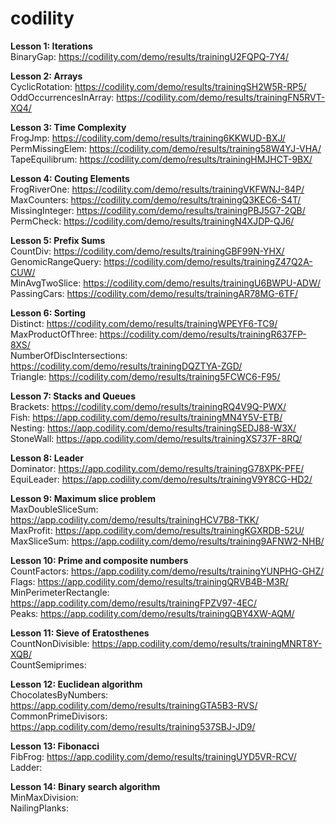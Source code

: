 # codility

**Lesson 1: Iterations**
<br>BinaryGap: https://codility.com/demo/results/trainingU2FQPQ-7Y4/

**Lesson 2: Arrays**
<br>CyclicRotation: https://codility.com/demo/results/trainingSH2W5R-RP5/
<br>OddOccurrencesInArray: https://codility.com/demo/results/trainingFN5RVT-XQ4/

**Lesson 3: Time Complexity**
<br>FrogJmp: https://codility.com/demo/results/training6KKWUD-BXJ/
<br>PermMissingElem: https://codility.com/demo/results/training58W4YJ-VHA/
<br>TapeEquilibrum: https://codility.com/demo/results/trainingHMJHCT-9BX/

**Lesson 4: Couting Elements**
<br>FrogRiverOne: https://codility.com/demo/results/trainingVKFWNJ-84P/
<br>MaxCounters: https://codility.com/demo/results/trainingQ3KEC6-S4T/
<br>MissingInteger: https://codility.com/demo/results/trainingPBJ5G7-2QB/
<br>PermCheck: https://codility.com/demo/results/trainingN4XJDP-QJ6/

**Lesson 5: Prefix Sums**
<br>CountDiv: https://codility.com/demo/results/trainingGBF99N-YHX/
<br>GenomicRangeQuery: https://codility.com/demo/results/trainingZ47Q2A-CUW/
<br>MinAvgTwoSlice: https://codility.com/demo/results/trainingU6BWPU-ADW/
<br>PassingCars: https://codility.com/demo/results/trainingAR78MG-6TF/

**Lesson 6: Sorting**
<br>Distinct: https://codility.com/demo/results/trainingWPEYF6-TC9/
<br>MaxProductOfThree: https://codility.com/demo/results/trainingR637FP-8XS/
<br>NumberOfDiscIntersections: https://codility.com/demo/results/trainingDQZTYA-ZGD/
<br>Triangle: https://codility.com/demo/results/training5FCWC6-F95/

**Lesson 7: Stacks and Queues**
<br>Brackets: https://codility.com/demo/results/trainingRQ4V9Q-PWX/
<br>Fish: https://app.codility.com/demo/results/trainingMN4Y5V-ETB/
<br>Nesting: https://app.codility.com/demo/results/trainingSEDJ88-W3X/
<br>StoneWall: https://app.codility.com/demo/results/trainingXS737F-8RQ/

**Lesson 8: Leader**
<br>Dominator: https://app.codility.com/demo/results/trainingG78XPK-PFE/
<br>EquiLeader: https://app.codility.com/demo/results/trainingV9Y8CG-HD2/

**Lesson 9: Maximum slice problem**
<br>MaxDoubleSliceSum: https://app.codility.com/demo/results/trainingHCV7B8-TKK/
<br>MaxProfit: https://app.codility.com/demo/results/trainingKGXRDB-52U/
<br>MaxSliceSum: https://app.codility.com/demo/results/training9AFNW2-NHB/

**Lesson 10: Prime and composite numbers**
<br>CountFactors: https://app.codility.com/demo/results/trainingYUNPHG-GHZ/
<br>Flags: https://app.codility.com/demo/results/trainingQRVB4B-M3R/
<br>MinPerimeterRectangle: https://app.codility.com/demo/results/trainingFPZV97-4EC/
<br>Peaks: https://app.codility.com/demo/results/trainingQBY4XW-AQM/

**Lesson 11: Sieve of Eratosthenes**
<br>CountNonDivisible: https://app.codility.com/demo/results/trainingMNRT8Y-XQB/
<br>CountSemiprimes:

**Lesson 12: Euclidean algorithm**
<br>ChocolatesByNumbers: https://app.codility.com/demo/results/trainingGTA5B3-RVS/
<br>CommonPrimeDivisors: https://app.codility.com/demo/results/training537SBJ-JD9/

**Lesson 13: Fibonacci**
<br>FibFrog: https://app.codility.com/demo/results/trainingUYD5VR-RCV/
<br>Ladder:

**Lesson 14: Binary search algorithm**
<br>MinMaxDivision: 
<br>NailingPlanks: 


